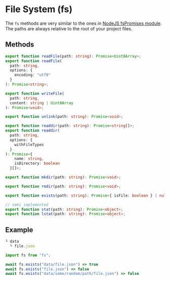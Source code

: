 # File System (fs)

The `fs` methods are very similar to the ones in [NodeJS fsPromises module](https://nodejs.org/api/fs.html). The paths are always relative to the root of your project files.

## Methods

```typescript
export function readFile(path: string): Promise<Uint8Array>;
export function readFile(
  path: string,
  options: {
    encoding: "utf8"
  }
): Promise<string>;

export function writeFile(
  path: string,
  content: string | Uint8Array
): Promise<void>;

export function unlink(path: string): Promise<void>;

export function readdir(path: string): Promise<string[]>;
export function readdir(
  path: string,
  options: {
    withFileTypes
  }
): Promise<{
    name: string,
    isDirectory: boolean
  }[]>;

export function mkdir(path: string): Promise<void>;

export function rmdir(path: string): Promise<void>;

export function exists(path: string): Promise<{ isFile: boolean } | null>;

// semi implemented
export function stat(path: string): Promise<object>;
export function lstat(path: string): Promise<object>;
```

## Example

```javascript
└ data
  └ file.json
```

```javascript
import fs from "fs";

await fs.exists("data/file.json") => true
await fs.exists("file.json") => false
await fs.exists("data/some/random/path/file.json") => false
```
